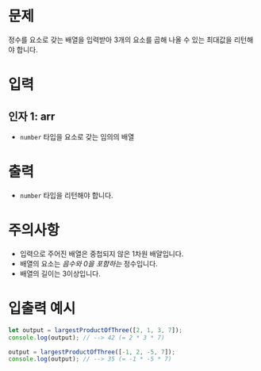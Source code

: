 # 문제
정수를 요소로 갖는 배열을 입력받아 3개의 요소를 곱해 나올 수 있는 최대값을 리턴해야 합니다.

# 입력
## 인자 1: arr
- `number` 타입을 요소로 갖는 임의의 배열

# 출력
- `number` 타입을 리턴해야 합니다.

# 주의사항
- 입력으로 주어진 배열은 중첩되지 않은 1차원 배얄입니다.
- 배열의 요소는 *음수와 0을 포함하는* 정수입니다.
- 배열의 길이는 3이상입니다.

# 입출력 예시
```js
let output = largestProductOfThree([2, 1, 3, 7]);
console.log(output); // --> 42 (= 2 * 3 * 7)

output = largestProductOfThree([-1, 2, -5, 7]);
console.log(output); // --> 35 (= -1 * -5 * 7)
```
